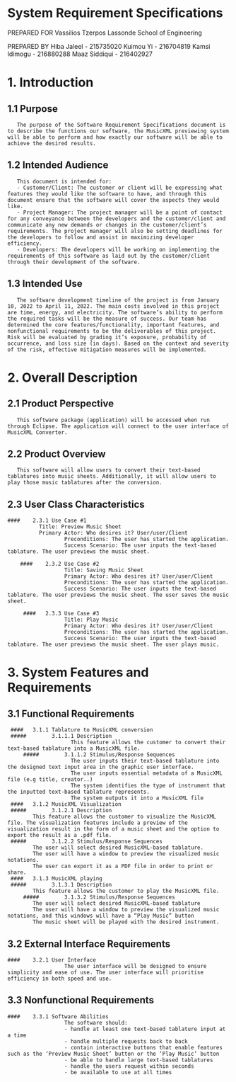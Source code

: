 # System Requirement Specifications


PREPARED FOR
Vassilios Tzerpos
Lassonde School of Engineering

PREPARED BY
Hiba Jaleel - 215735020
Kuimou Yi - 216704819
Kamsi Idimogu - 216880288
Maaz Siddiqui - 216402927


#   1. Introduction
##  1.1 Purpose
       The purpose of the Software Requirement Specifications document is to describe the functions our software, the MusicXML previewing system will be able to perform and how exactly our software will be able to achieve the desired results. 
##  1.2 Intended Audience
       This document is intended for:
       - Customer/Client: The customer or client will be expressing what features they would like the software to have, and through this document ensure that the software will cover the aspects they would like. 
       - Project Manager: The project manager will be a point of contact for any conveyance between the developers and the customer/client and communicate any new demands or changes in the customer/client’s requirements. The project manager will also be setting deadlines for the developers to follow and assist in maximizing developer efficiency. 
       - Developers: The developers will be working on implementing the requirements of this software as laid out by the customer/client through their development of the software.
 
##  1.3 Intended Use
       The software development timeline of the project is from January 10, 2022 to April 11, 2022. The main costs involved in this project are time, energy, and electricity. The software’s ability to perform the required tasks will be the measure of success. Our team has determined the core features/functionality, important features, and nonfunctional requirements to be the deliverables of this project. Risk will be evaluated by grading it’s exposure, probability of occurrence, and loss size (in days). Based on the context and severity of the risk, effective mitigation measures will be implemented. 

#   2.  Overall Description
##  2.1 Product Perspective 
       This software package (application) will be accessed when run through Eclipse. The application will connect to the user interface of MusicXML Converter.  
##  2.2 Product Overview 
       This software will allow users to convert their text-based tablatures into music sheets. Additionally, it will allow users to play those music tablatures after the conversion.
##  2.3 User Class Characteristics 
	####	2.3.1 Use Case #1
		      Title: Preview Music Sheet
		      Primary Actor: Who desires it? User/user/Client
                      Preconditions: The user has started the application.
                      Success Scenario: The user inputs the text-based tablature. The user previews the music sheet.

        ####    2.3.2 Use Case #2
                      Title: Saving Music Sheet
                      Primary Actor: Who desires it? User/user/Client
                      Preconditions: The user has started the application.
                      Success Scenario: The user inputs the text-based tablature. The user previews the music sheet. The user saves the music sheet. 

         ####   2.3.3 Use Case #3
                      Title: Play Music
                      Primary Actor: Who desires it? User/user/Client
                      Preconditions: The user has started the application.
                      Success Scenario: The user inputs the text-based tablature. The user previews the music sheet. The user plays music. 
#   3. System Features and Requirements
##  3.1 Functional Requirements
	 ####	3.1.1 Tablature to MusicXML conversion 
	 #####	      3.1.1.1 Description
                        This feature allows the customer to convert their text-based tablature into a MusicXML file.
         #####        3.1.1.2 Stimulus/Response Sequences
                        The user inputs their text-based tablature into the designed text input area in the graphic user interface.
                        The user inputs essential metadata of a MusicXML file (e.g title, creator..)
                        The system identifies the type of instrument that the inputted text-based tablature represents.
                        The system outputs it into a MusicXML file
	 ####	3.1.2 MusicXML Visualization 
   	 #####        3.1.2.1 Description
			This feature allows the customer to visualize the MusicXML file. The visualization features include a preview of the visualization result in the form of a music sheet and the option to export the result as a .pdf file.  	
	 #####        3.1.2.2 Stimulus/Response Sequences
			The user will select desired MusicXML-based tablature.
			The user will have a window to preview the visualized music notations.
			The user can export it as a PDF file in order to print or share.
	 ####	3.1.3 MusicXML playing
	 #####        3.1.3.1 Description
			This feature allows the customer to play the MusicXML file.
         ##### 	      3.1.3.2 Stimulus/Response Sequences
			The user will select desired MusicXML-based tablature
			The user will have a window to preview the visualized music notations, and this windows will have a “Play Music” button 
			The music sheet will be played with the desired instrument.

##  3.2 External Interface Requirements				
	####	3.2.1 User Interface
                      The user interface will be designed to ensure simplicity and ease of use. The user interface will prioritise efficiency in both speed and use. 
		
##  3.3 Nonfunctional Requirements 
	####	3.3.1 Software Abilities
                      The software should:
                      - handle at least one text-based tablature input at a time 
                      - handle multiple requests back to back 
                      - contain interactive buttons that enable features such as the ‘Preview Music Sheet’ button or the ‘Play Music’ button 
                      - be able to handle large text-based tablatures 
                      - handle the users request within seconds 
                      - be available to use at all times 



